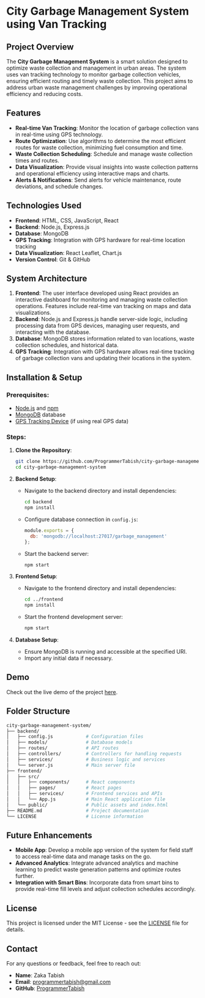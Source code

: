 # City Garbage Management System using Van Tracking

## Project Overview
The **City Garbage Management System** is a smart solution designed to optimize waste collection and management in urban areas. The system uses van tracking technology to monitor garbage collection vehicles, ensuring efficient routing and timely waste collection. This project aims to address urban waste management challenges by improving operational efficiency and reducing costs.

## Features
- **Real-time Van Tracking**: Monitor the location of garbage collection vans in real-time using GPS technology.
- **Route Optimization**: Use algorithms to determine the most efficient routes for waste collection, minimizing fuel consumption and time.
- **Waste Collection Scheduling**: Schedule and manage waste collection times and routes.
- **Data Visualization**: Provide visual insights into waste collection patterns and operational efficiency using interactive maps and charts.
- **Alerts & Notifications**: Send alerts for vehicle maintenance, route deviations, and schedule changes.

## Technologies Used
- **Frontend**: HTML, CSS, JavaScript, React
- **Backend**: Node.js, Express.js
- **Database**: MongoDB
- **GPS Tracking**: Integration with GPS hardware for real-time location tracking
- **Data Visualization**: React Leaflet, Chart.js
- **Version Control**: Git & GitHub

## System Architecture
1. **Frontend**: The user interface developed using React provides an interactive dashboard for monitoring and managing waste collection operations. Features include real-time van tracking on maps and data visualizations.
2. **Backend**: Node.js and Express.js handle server-side logic, including processing data from GPS devices, managing user requests, and interacting with the database.
3. **Database**: MongoDB stores information related to van locations, waste collection schedules, and historical data.
4. **GPS Tracking**: Integration with GPS hardware allows real-time tracking of garbage collection vans and updating their locations in the system.

## Installation & Setup

### Prerequisites:
- [Node.js](https://nodejs.org/) and [npm](https://www.npmjs.com/)
- [MongoDB](https://www.mongodb.com/try/download/community) database
- [GPS Tracking Device](https://www.example.com/gps-device) (if using real GPS data)

### Steps:
1. **Clone the Repository**:
    ```bash
    git clone https://github.com/ProgrammerTabish/city-garbage-management-system.git
    cd city-garbage-management-system
    ```

2. **Backend Setup**:
   - Navigate to the backend directory and install dependencies:
     ```bash
     cd backend
     npm install
     ```
   - Configure database connection in `config.js`:
     ```javascript
     module.exports = {
       db: 'mongodb://localhost:27017/garbage_management'
     };
     ```
   - Start the backend server:
     ```bash
     npm start
     ```

3. **Frontend Setup**:
   - Navigate to the frontend directory and install dependencies:
     ```bash
     cd ../frontend
     npm install
     ```
   - Start the frontend development server:
     ```bash
     npm start
     ```

4. **Database Setup**:
   - Ensure MongoDB is running and accessible at the specified URI.
   - Import any initial data if necessary.

## Demo
Check out the live demo of the project [here](https://your-demo-link.com).

## Folder Structure
```bash
city-garbage-management-system/
├── backend/
│   ├── config.js            # Configuration files
│   ├── models/              # Database models
│   ├── routes/              # API routes
│   ├── controllers/         # Controllers for handling requests
│   ├── services/            # Business logic and services
│   └── server.js            # Main server file
├── frontend/
│   ├── src/
│   │   ├── components/      # React components
│   │   ├── pages/           # React pages
│   │   ├── services/        # Frontend services and APIs
│   │   └── App.js           # Main React application file
│   └── public/              # Public assets and index.html
├── README.md                # Project documentation
└── LICENSE                  # License information
```
## Future Enhancements

- **Mobile App**: Develop a mobile app version of the system for field staff to access real-time data and manage tasks on the go.
- **Advanced Analytics**: Integrate advanced analytics and machine learning to predict waste generation patterns and optimize routes further.
- **Integration with Smart Bins**: Incorporate data from smart bins to provide real-time fill levels and adjust collection schedules accordingly.

## License

This project is licensed under the MIT License - see the [LICENSE](./LICENSE) file for details.

## Contact

For any questions or feedback, feel free to reach out:

- **Name**: Zaka Tabish
- **Email**: [programmertabish@gmail.com](mailto:programmertabish@gmail.com)
- **GitHub**: [ProgrammerTabish](https://github.com/ProgrammerTabish)
